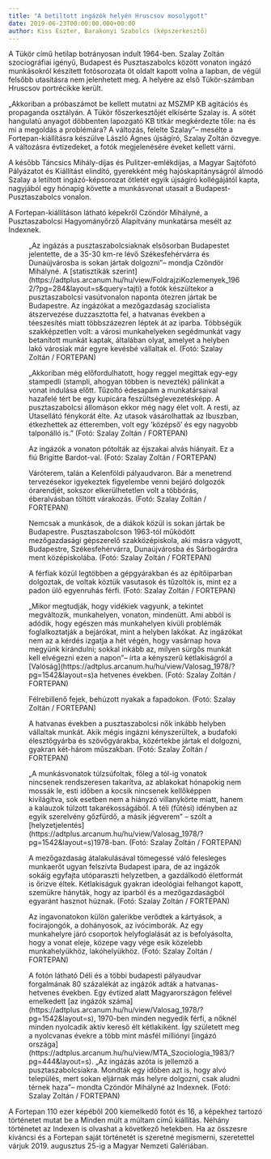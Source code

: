 ```yaml
---
title: "A betiltott ingázók helyén Hruscsov mosolygott"
date: 2019-06-23T00:00:00.000+00:00
author: Kiss Eszter, Barakonyi Szabolcs (képszerkesztő)
---
```


A Tükör című hetilap botrányosan indult 1964-ben. Szalay Zoltán szociográfiai igényű, Budapest és Pusztaszabolcs között vonaton ingázó munkásokról készített fotósorozata öt oldalt kapott volna a lapban, de végül felsőbb utasításra nem jelenhetett meg. A helyére az első Tükör-számban Hruscsov portrécikke került.

„Akkoriban a próbaszámot be kellett mutatni az MSZMP KB agitációs és propaganda osztályán. A Tükör főszerkesztőjét elkísérte Szalay is. A sötét hangulatú anyagot döbbenten lapozgató KB titkár megkérdezte tőle: na és mi a megoldás a problémára? A változás, felelte Szalay”– mesélte a Fortepan-kiállításra készülve László Ágnes újságíró, Szalay Zoltán özvegye. A változásra évtizedeket, a fotók megjelenésére éveket kellett várni.

A később Táncsics Mihály-díjas és Pulitzer-emlékdíjas, a Magyar Sajtófotó Pályázatot és Kiállítást elindító, gyerekként még hajóskapitányságról álmodó Szalay a letiltott ingázó-képsorozat ötletét egyik újságíró kollégájától kapta, nagyjából egy hónapig követte a munkásvonat utasait a Budapest-Pusztaszabolcs vonalon.

A Fortepan-kiállításon látható képekről Czöndör Mihályné, a Pusztaszabolcsi Hagyományőrző Alapítvány munkatársa mesélt az Indexnek.

<figure>
<img src="/images/28054501_9fbdca47aa15fca46c791ba0ccb634fc_wm.jpg" alt="" />
<figcaption>„Az ingázás a pusztaszabolcsiaknak elsősorban Budapestet jelentette, de a 35-30 km-re lévő Székesfehérvárra és Dunaújvárosba is sokan jártak dolgozni”– mondja Czöndör Mihályné. A [statisztikák szerint](https://adtplus.arcanum.hu/hu/view/FoldrajziKozlemenyek_1962/?pg=284&layout=s&query=tajti) a fotók készültekor a pusztaszabolcsi vasútvonalon naponta ötezren jártak be Budapestre. Az ingázókat a mezőgazdaság szocialista átszervezése duzzasztotta fel, a hatvanas években a téeszesítés miatt többszázezren léptek át az iparba. Többségük szakképzetlen volt: a városi munkahelyeken segédmunkát vagy betanított munkát kaptak, általában olyat, amelyet a helyben lakó városiak már egyre kevésbé vállaltak el. (Fotó: Szalay Zoltán / FORTEPAN)</figcaption>
</figure>

<figure>
<img src="/images/28054505_13881458a3ede2f17066f53f031a8a66_wm.jpg" alt="" />
<figcaption>„Akkoriban még előfordulhatott, hogy reggel megittak egy-egy stampedli (stampli, ahogyan többen is nevezték) pálinkát a vonat indulása előtt. Tűzoltó édesapám a munkatársaival hazafelé tért be egy kupicára feszültséglevezetésképp. A pusztaszabolcsi állomáson ekkor még nagy élet volt. A resti, az Utasellátó fénykorát élte. Az utasok vásárolhattak az Ibuszban, étkezhettek az étteremben, volt egy ’középső’ és egy nagyobb talponálló is.” (Fotó: Szalay Zoltán / FORTEPAN)</figcaption>
</figure>

<figure>
<img src="/images/28054525_e2cb8b82f106f9819fe002439d7cf251_wm.jpg" alt="" />
<figcaption>Az ingázók a vonaton pótolták az éjszakai alvás hiányait. Ez a fiú Brigitte Bardot-val. (Fotó: Szalay Zoltán / FORTEPAN)</figcaption>
</figure>

<figure>
<img src="/images/28054503_9abc93ce4ac4fd174ae162ec5290d443_wm.jpg" alt="" />
<figcaption>Váróterem, talán a Kelenföldi pályaudvaron. Bár a menetrend tervezésekor igyekeztek figyelembe venni bejáró dolgozók órarendjét, sokszor elkerülhetetlen volt a többórás, éberalvásban töltött várakozás. (Fotó: Szalay Zoltán / FORTEPAN)</figcaption>
</figure>

<figure>
<img src="/images/28054519_b43a97ba0ce708f7905bd8a21b320b6e_wm.jpg" alt="" />
<figcaption>Nemcsak a munkások, de a diákok közül is sokan jártak be Budapestre. Pusztaszabolcson 1963-tól működött mezőgazdasági gépszerelő szakközépiskola, aki másra vágyott, Budapestre, Székesfehérvárra, Dunaújvárosba és Sárbogárdra ment középiskolába. (Fotó: Szalay Zoltán / FORTEPAN)</figcaption>
</figure>

<figure>
<img src="/images/28054513_ba6aa7d7840d1845ad9bf683b74f7e22_wm.jpg" alt="" />
<figcaption>A férfiak közül legtöbben a gépgyárakban és az építőiparban dolgoztak, de voltak köztük vasutasok és tűzoltók is, mint ez a padon ülő egyenruhás férfi. (Fotó: Szalay Zoltán / FORTEPAN)</figcaption>
</figure>

<figure>
<img src="/images/28054507_066d0ce983f42a9d7d73b2f18defc152_wm.jpg" alt="" />
<figcaption>„Mikor megtudják, hogy vidékiek vagyunk, a tekintet megváltozik, munkahelyen, vonaton, mindenütt. Ami abból is adódik, hogy egészen más munkahelyen kívüli problémák foglalkoztatják a bejárókat, mint a helyben lakókat. Az ingázókat nem az a kérdés izgatja a hét végén, hogy vasárnap hova megyünk kirándulni; sokkal inkább az, milyen sürgős munkát kell elvégezni ezen a napon”– írta a kényszerű kétlakiságról a [Valóság](https://adtplus.arcanum.hu/hu/view/Valosag_1978/?pg=1542&layout=s)a hetvenes években. (Fotó: Szalay Zoltán / FORTEPAN)</figcaption>
</figure>

<figure>
<img src="/images/28054517_74a4b8f6628a1f8a9d7ef0df70eace22_wm.jpg" alt="" />
<figcaption>Félrebillenő fejek, behúzott nyakak a fapadokon. (Fotó: Szalay Zoltán / FORTEPAN)</figcaption>
</figure>

<figure>
<img src="/images/28054515_779ab5135383f2d81bb74437b720d841_wm.jpg" alt="" />
<figcaption>A hatvanas években a pusztaszabolcsi nők inkább helyben vállaltak munkát. Akik mégis ingázni kényszerültek, a budafoki élesztőgyárba és szövőgyárakba, közértekbe jártak el dolgozni, gyakran két-három műszakban. (Fotó: Szalay Zoltán / FORTEPAN)</figcaption>
</figure>

<figure>
<img src="/images/28054509_19b74950d655ed352730d7d055783a7b_wm.jpg" alt="" />
<figcaption>„A munkásvonatok túlzsúfoltak, főleg a tól-ig vonatok nincsenek rendszeresen takarítva, az ablakokat hónapokig nem mossák le, esti időben a kocsik nincsenek kellőképpen kivilágítva, sok esetben nem a hiányzó villanykörte miatt, hanem a kalauzok túlzott takarékosságából. A téli (fűtési) idényben az egyik szerelvény gőzfürdő, a másik jégverem” – szólt a [helyzetjelentés](https://adtplus.arcanum.hu/hu/view/Valosag_1978/?pg=1542&layout=s)1978-ban. (Fotó: Szalay Zoltán / FORTEPAN)</figcaption>
</figure>

<figure>
<img src="/images/28054521_dbea2d79036bd812c41f718164e2e86b_wm.jpg" alt="" />
<figcaption>A mezőgazdaság átalakulásával tömegessé váló felesleges munkaerőt ugyan felszívta Budapest ipara, de az ingázók sokáig egyfajta utóparaszti helyzetben, a gazdálkodó életformát is őrizve éltek. Kétlakiságuk gyakran ideológiai felhangot kapott, szemükre hányták, hogy az iparból és a mezőgazdaságból egyaránt hasznot húznak. (Fotó: Szalay Zoltán / FORTEPAN)</figcaption>
</figure>

<figure>
<img src="/images/28054511_adafbe33054bcf6059f74ed59e75edc7_wm.jpg" alt="" />
<figcaption>Az ingavonatokon külön galerikbe verődtek a kártyások, a focirajongók, a dohányosok, az ivócimborák. Az egy munkahelyre járó csoportok helyfoglalását az is befolyásolta, hogy a vonat eleje, közepe vagy vége esik közelebb munkahelyükhöz, lakóhelyükhöz. (Fotó: Szalay Zoltán / FORTEPAN)</figcaption>
</figure>

<figure>
<img src="/images/28054523_2294cef7a43ae24ebbdb00795441c5ff_wm.jpg" alt="" />
<figcaption>A fotón látható Déli és a többi budapesti pályaudvar forgalmának 80 százalékát az ingázók adták a hatvanas-hetvenes években. Egy évtized alatt Magyarországon felével emelkedett [az ingázók száma](https://adtplus.arcanum.hu/hu/view/Valosag_1978/?pg=1542&layout=s), 1970-ben minden negyedik férfi, a nőknél minden nyolcadik aktív kereső élt kétlakiként. Így született meg a nyolcvanas évekre a több mint másfél milliónyi [ingázó országa](https://adtplus.arcanum.hu/hu/view/MTA_Szociologia_1983/?pg=444&layout=s). „Az ingázás azóta is jellemző a pusztaszabolcsiakra. Mondták egy időben azt is, hogy alvó település, mert sokan eljárnak más helyre dolgozni, csak aludni térnek haza”– mondta Czöndör Mihályné az Indexnek. (Fotó: Szalay Zoltán / FORTEPAN)</figcaption>
</figure>

A Fortepan 110 ezer képéből 200 kiemelkedő fotót és 16, a képekhez tartozó történetet mutat be a Minden múlt a múltam című kiállítás. Néhány történetet az Indexen is olvashat a következő hetekben. Ha az összesre kíváncsi és a Fortepan saját történetét is szeretné megismerni, szeretettel várjuk 2019. augusztus 25-ig a Magyar Nemzeti Galériában.
